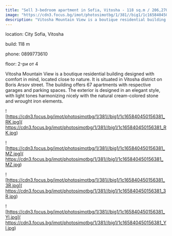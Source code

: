 ```yaml
---
title: "Sell 3-bedroom apartment in Sofia, Vitosha - 118 sq.m / 206,270 EUR :: imot.bg Advertisement"
image: "https://cdn3.focus.bg/imot/photosimotbg/1/381//big1/1c165840450156381_qB.jpg"
description: "Vitosha Mountain View is a boutique residential building designed with comfort in mind, located close to nature. It is situated in Vitosha district on Boris Arsov street. The building offers 67 apartments with respective garages and parking spaces. The exterior is designed in an elegant style, with light tones harmonizing nicely with the natural cream-colored stone and wrought iron elements."
---
```


location: City Sofia, Vitosha

build: 118 m

phone: 0899773610

floor: 2-ри от 4

Vitosha Mountain View is a boutique residential building designed with comfort in mind, located close to nature. It is situated in Vitosha district on Boris Arsov street. The building offers 67 apartments with respective garages and parking spaces. The exterior is designed in an elegant style, with light tones harmonizing nicely with the natural cream-colored stone and wrought iron elements.


![https://cdn3.focus.bg/imot/photosimotbg/1/381//big1/1c165840450156381_RK.jpg]( https://cdn3.focus.bg/imot/photosimotbg/1/381//big1/1c165840450156381_RK.jpg)


![https://cdn3.focus.bg/imot/photosimotbg/1/381//big1/1c165840450156381_MZ.jpg]( https://cdn3.focus.bg/imot/photosimotbg/1/381//big1/1c165840450156381_MZ.jpg)


![https://cdn3.focus.bg/imot/photosimotbg/1/381//big1/1c165840450156381_3R.jpg]( https://cdn3.focus.bg/imot/photosimotbg/1/381//big1/1c165840450156381_3R.jpg)


![https://cdn3.focus.bg/imot/photosimotbg/1/381//big1/1c165840450156381_Yl.jpg]( https://cdn3.focus.bg/imot/photosimotbg/1/381//big1/1c165840450156381_Yl.jpg)


